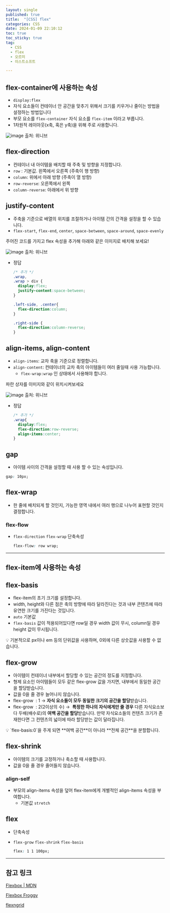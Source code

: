 ```yaml
---
layout: single
published: true
title:  "[CSS] flex"
categories: CSS
date: 2024-01-09 22:10:12
toc: true
toc_sticky: true
tag:   
  - CSS
  - flex
  - 오르미
  - 이스트소프트

---
```


## flex-container에 사용하는 속성

- `display:flex`
- 자식 요소들이 컨테이너 안 공간을 맞추기 위해서 크기를 키우거나 줄이는 방법을 설정하는 방법입니다
- 부모 요소를 `flex-container` 자식 요소를 `flex-item` 이라고 부릅니다.
- 1차원적 레이아웃(x축, 혹은 y축)을 위해 주로 사용합니다.

![image](https://github.com/BaxDailyGit/BaxDailyGit/assets/99312529/fd60d3fd-7024-40dd-b720-1320c955ec6d)
출처: 위니브

## flex-direction

- 컨테이너 내 아이템을 배치할 때 주축 및 방향을 지정합니다.
- `row` : 기본값. 왼쪽에서 오른쪽 (주축이 행 방향)
- `column`: 위에서 아래 방향 (주축이 열 방향)
- `row-reverse`: 오른쪽에서 왼쪽
- `column-reverse`: 아래에서 위 방향

## justify-content

- 주축을 기준으로 배열의 위치를 조절하거나 아이템 간의 간격을 설정을 할 수 있습니다.
- `flex-start`, `flex-end`, `center`, `space-between`, `space-around`, `space-evenly`

주어진 코드를 가지고 flex 속성을 추가해 아래와 같은 이미지로 배치해 보세요!

![image](https://github.com/BaxDailyGit/BaxDailyGit/assets/99312529/0861dbec-fdbc-429d-a034-32699e393cee)
출처: 위니브

- 정답
    
    ```css
    /* 추가 */
    .wrap, 
    .wrap > div {
      display:flex;
      justify-content:space-between;
    }
    
    .left-side, .center{
      flex-direction:column;
    }
    
    .right-side {
      flex-direction:column-reverse;
    }
    ```
    

## align-items, align-content

- `align-items`: 교차 축을 기준으로 정렬합니다.
- `align-content`: 컨테이너의 교차 축의 아이템들이 여러 줄일때 사용 가능합니다.
    - `flex-wrap:wrap` 인 상태에서 사용해야 합니다.

파란 상자를 이미지와 같이 위치시켜보세요


![image](https://github.com/BaxDailyGit/BaxDailyGit/assets/99312529/2a25dc26-51ce-4028-806d-665260df9914)
출처: 위니브

- 정답
    
    ```css
    /* 추가 */
    .wrap{
      display:flex;
      flex-direction:row-reverse;
      align-items:center;
    }
    ```
    

## gap

- 아이템 사이의 간격을 설정할 때 사용 할 수 있는 속성입니다.

```css
gap: 10px;
```

## flex-wrap

- 한 줄에 배치되게 할 것인지, 가능한 영역 내에서 여러 행으로 나누어 표현할 것인지 결정합니다.

### flex-flow

- `flex-direction` `flex-wrap` 단축속성
    
    ```css
    flex-flow: row wrap;
    ```
    

---

## flex-item에 사용하는 속성

## flex-basis

- flex-item의 초기 크기를 설정합니다.
- width, height와 다른 점은 축의 방향에 따라 달라진다는 것과 내부 콘텐츠에 따라 유연한 크기를 가진다는 것입니다.
- `auto` 기본값
- `flex-basis` 값이 적용되어있다면 row일 경우 width 값이 무시, column일 경우 height 값이 무시됩니다.

<div class="notice--primary" markdown="1">
💡 기본적으로 px이나 em 등의 단위값을 사용하며, 0외에 다른 상숫값을 사용할 수 없습니다.
</div>

## flex-grow

- 아이템이 컨테이너 내부에서 할당할 수 있는 공간의 정도를 지정합니다.
- 형제 요소인 아이템들이 모두 같은 flex-grow 값을 가지면, 내부에서 동일한 공간을 할당받습니다.
- 값을 0을 줄 경우 늘어나지 않습니다.
- flex-grow  : 1 → **자식 요소들이 모두 동일한 크기의 공간을 할당**받습니다.
- flex-grow  : 2(2이상의 수) →  **특정한 하나의 자식에게만 줄 경우** 다른 자식요소보다 두배(배수로)의 **여백 공간을 할당**받습니다. 만약 자식요소들의 컨텐츠 크기가 존재한다면 그 컨텐츠의 넓이에 따라 할당받는 값이 달라집니다.

<div class="notice--primary" markdown="1">
💡 `flex-basis:0`을 주게 되면 **여백 공간**이 아니라 **전체 공간**을 분할합니다.
</div>

## flex-shrink

- 아이템의 크기를 고정하거나 축소할 때 사용합니다.
- 값을 0을 줄 경우 줄어들지 않습니다.

### align-self

- 부모의 align-items 속성을 덮어 flex-item에게 개별적인 align-items 속성을 부여합니다.
    - 기본값 `stretch`

## flex

- 단축속성
- `flex-grow` `flex-shrink` `flex-basis`
    
    ```css
    flex: 1 1 100px;
    ```
    

---

## 참고 링크

[Flexbox | MDN](https://developer.mozilla.org/ko/docs/Learn/CSS/CSS_layout/Flexbox)

[Flexbox Froggy](https://flexboxfroggy.com/#ko)

[flexngrid](https://flexngrid.com/)